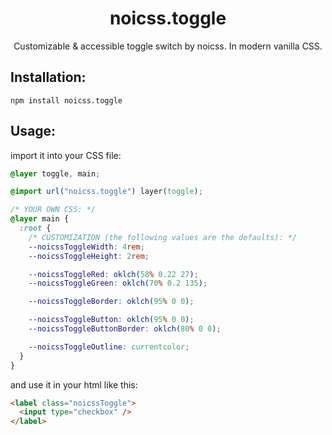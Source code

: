 <h1 align="center">
  noicss.toggle
</h1>
<p align="center">
  Customizable & accessible toggle switch by noicss. In modern vanilla CSS.
</p>

## Installation:

```Shell
npm install noicss.toggle
```

## Usage:

import it into your CSS file:

```CSS
@layer toggle, main;

@import url("noicss.toggle") layer(toggle);

/* YOUR OWN CSS: */
@layer main {
  :root {
    /* CUSTOMIZATION (the following values are the defaults): */
    --noicssToggleWidth: 4rem;
    --noicssToggleHeight: 2rem;

    --noicssToggleRed: oklch(58% 0.22 27);
    --noicssToggleGreen: oklch(70% 0.2 135);

    --noicssToggleBorder: oklch(95% 0 0);

    --noicssToggleButton: oklch(95% 0 0);
    --noicssToggleButtonBorder: oklch(80% 0 0);

    --noicssToggleOutline: currentcolor;
  }
}
```

and use it in your html like this:

```HTML
<label class="noicssToggle">
  <input type="checkbox" />
</label>
```
